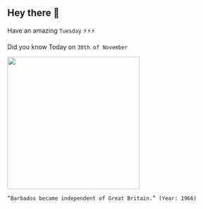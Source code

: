 ## Hey there 👋
Have an amazing `Tuesday` ⚡⚡⚡

Did you know Today on `30th of November`
 
 [<img src="https://www.britishempire.co.uk/images3/barbados1760map.jpg" width="300" />](https://en.wikipedia.org/wiki/Barbados_Independence_Act_1966) 
 ```
“Barbados became independent of Great Britain.” (Year: 1966)
```
